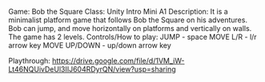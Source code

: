 Game: Bob the Square
Class: Unity Intro Mini A1
Description: It is a minimalist platform game that follows Bob the Square on his adventures. Bob can jump, and move horizontally on platforms and vertically on walls. The game has 2 levels.
Controls/How to play:
JUMP - space
MOVE L/R - l/r arrow key
MOVE UP/DOWN - up/down arrow key

Playthrough: https://drive.google.com/file/d/1VM_iW-Lt46NQUivDeUl3IIJ604RDyrQN/view?usp=sharing
